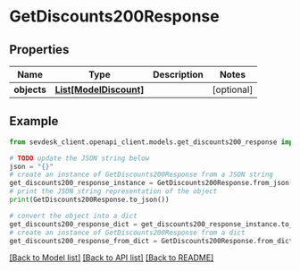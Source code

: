 # GetDiscounts200Response


## Properties

Name | Type | Description | Notes
------------ | ------------- | ------------- | -------------
**objects** | [**List[ModelDiscount]**](ModelDiscount.md) |  | [optional] 

## Example

```python
from sevdesk_client.openapi_client.models.get_discounts200_response import GetDiscounts200Response

# TODO update the JSON string below
json = "{}"
# create an instance of GetDiscounts200Response from a JSON string
get_discounts200_response_instance = GetDiscounts200Response.from_json(json)
# print the JSON string representation of the object
print(GetDiscounts200Response.to_json())

# convert the object into a dict
get_discounts200_response_dict = get_discounts200_response_instance.to_dict()
# create an instance of GetDiscounts200Response from a dict
get_discounts200_response_from_dict = GetDiscounts200Response.from_dict(get_discounts200_response_dict)
```
[[Back to Model list]](../README.md#documentation-for-models) [[Back to API list]](../README.md#documentation-for-api-endpoints) [[Back to README]](../README.md)


